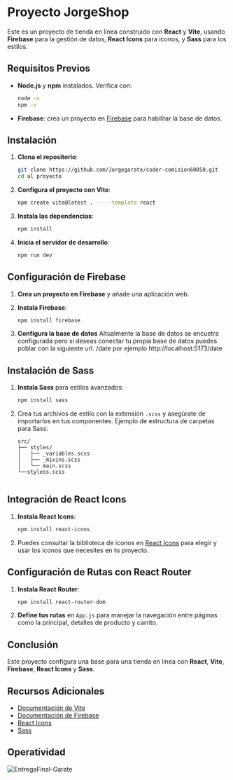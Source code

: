 
# Proyecto JorgeShop

Este es un proyecto de tienda en línea construido con **React** y **Vite**, usando **Firebase** para la gestión de datos, **React Icons** para iconos, y **Sass** para los estilos.

## Requisitos Previos

- **Node.js** y **npm** instalados. Verifica con:

  ```bash
  node -v
  npm -v
  ```

- **Firebase**: crea un proyecto en [Firebase](https://console.firebase.google.com/) para habilitar la base de datos.

## Instalación

1. **Clona el repositorio**:

   ```bash
   git clone https://github.com/Jorgegarate/coder-comision60050.git
   cd al proyecto
   ```

2. **Configura el proyecto con Vite**:

   ```bash
   npm create vite@latest . -- --template react
   ```

3. **Instala las dependencias**:

   ```bash
   npm install
   ```

4. **Inicia el servidor de desarrollo**:

   ```bash
   npm run dev
   ```

## Configuración de Firebase

1. **Crea un proyecto en Firebase** y añade una aplicación web.

2. **Instala Firebase**:

   ```bash
   npm install firebase
   ```
3. **Configura la base de datos** Altualmente la base de datos se encuetra configurada pero si deseas conectar tu propia base de datos puedes poblar con la siguiente url. /date por ejemplo http://localhost:5173/date

## Instalación de Sass

1. **Instala Sass** para estilos avanzados:

   ```bash
   npm install sass
   ```

2. Crea tus archivos de estilo con la extensión `.scss` y asegúrate de importarlos en tus componentes. Ejemplo de estructura de carpetas para Sass:

   ```plaintext
   src/
   ├── styles/
   │   ├── _variables.scss
   │   ├── _mixins.scss
   │   └── main.scss
   └──styless.scss 


## Integración de React Icons

1. **Instala React Icons**:

   ```bash
   npm install react-icons
   ```

2. Puedes consultar la biblioteca de iconos en [React Icons](https://react-icons.github.io/react-icons/) para elegir y usar los iconos que necesites en tu proyecto.

## Configuración de Rutas con React Router

1. **Instala React Router**:

   ```bash
   npm install react-router-dom
   ```

2. **Define tus rutas** en `App.js` para manejar la navegación entre páginas como la principal, detalles de producto y carrito.

## Conclusión

Este proyecto configura una base para una tienda en línea con **React**, **Vite**, **Firebase**, **React Icons** y **Sass**.

## Recursos Adicionales

- [Documentación de Vite](https://vitejs.dev/guide/)
- [Documentación de Firebase](https://firebase.google.com/docs)
- [React Icons](https://react-icons.github.io/react-icons/)
- [Sass](https://sass-lang.com/)

## Operatividad
![EntregaFinal-Garate](https://github.com/user-attachments/assets/c6c99e6f-00cc-4eef-a039-394a6cfe409a)


